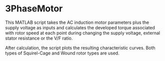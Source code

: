 # 3PhaseMotor
This MATLAB script takes the AC induction motor parameters plus the supply voltage as inputs and calculates the developed torque associated with rotor speed at each point during changing the supply voltage, external stator resistance or the V/F ratio. 

After calculation, the script plots the resulting characteristic curves. Both types of Squirel-Cage and Wound rotor types are used. 
